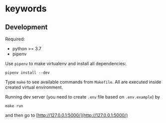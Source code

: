 
# keywords

## Development

Required:

- python >= 3.7
- pipenv

Use `pipenv` to make virtualenv and install all dependencies:

    pipenv install --dev

Type `make` to see available commands from `Makefile`. All are executed inside created virtual environment.

Running dev server (you need to create `.env` file based on `.env.example`) by

    make run

and then go to [http://127.0.0.1:5000/](http://127.0.0.1:5000/)
